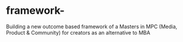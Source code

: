 # framework-
Building a new outcome based framework of a Masters in MPC (Media, Product &amp; Community) for creators as an alternative to MBA 
